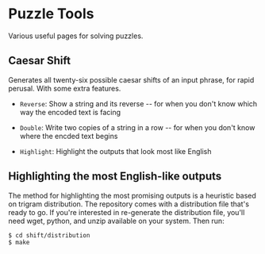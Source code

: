 # Puzzle Tools
Various useful pages for solving puzzles.


## Caesar Shift

Generates all twenty-six possible caesar shifts of an input
phrase, for rapid perusal. With some extra features.

 * `Reverse`: Show a string and its reverse -- for when you
   don't know which way the encoded text is facing

 * `Double`: Write two copies of a string in a row -- for when you don't know where the encded text begins

 * `Highlight`: Highlight the outputs that look most like English

## Highlighting the most English-like outputs

The method for highlighting the most promising outputs is a
heuristic based on trigram distribution. The repository comes
with a distribution file that's ready to go. If you're
interested in re-generate the distribution file, you'll need
wget, python, and unzip available on your system. Then run:

```
$ cd shift/distribution
$ make
```
